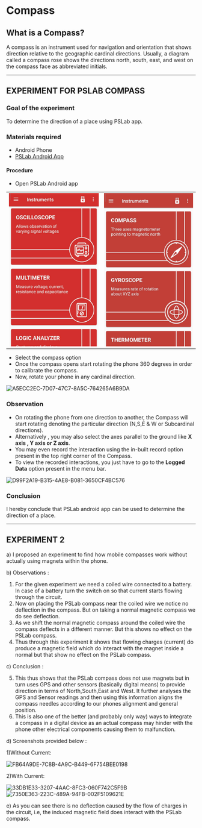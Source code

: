 # Compass

## What is a Compass?
A compass is an instrument used for navigation and orientation that shows direction relative to the geographic cardinal directions. Usually, a diagram called a compass rose shows the directions north, south, east, and west on the compass face as abbreviated initials.
______________
## EXPERIMENT FOR PSLAB COMPASS

### Goal of the experiment 
To determine the direction of a place using PSLab app.

### Materials required
* Android Phone
* [PSLab Android App](https://play.google.com/store/apps/details?id=io.pslab&hl=en_US)

#### Procedure
* Open PSLab Android app

<table>
     <tr>
         <td><img src="/_static/img_compass_2.PNG"></td>
         <td><img src="/_static/img_compass_1.PNG"></td>
     </tr>
 </table>

* Select the compass option
* Once the compass opens start rotating the phone 360 degrees in order to calibrate the compass.
* Now, rotate your phone in any cardinal direction.

![A5ECC2EC-7D07-47C7-8A5C-764265A6B9DA](https://user-images.githubusercontent.com/34577844/71761229-9380b000-2eee-11ea-9382-95fb7081e596.jpeg)

### Observation

* On rotating the phone from one direction to another, the Compass will start rotating denoting the particular direction (N,S,E & W or Subcardinal directions).
* Alternatively , you may also select the  axes parallel to the ground like **X axis , Y axis or Z axis**.
* You may even record the interaction using the in-built record option present in the top right corner of the Compass.
* To view the recorded interactions, you just have to go to the **Logged Data** option present in the menu bar.

![D99F2A19-B315-4AE8-B081-3650CF4BC576](https://user-images.githubusercontent.com/34577844/71761230-94194680-2eee-11ea-91b2-aa45b50174b4.jpeg)
 
### Conclusion

I hereby conclude that PSLab android app can be used to determine the direction of a place.

------------
## EXPERIMENT 2

a) I proposed an experiment to find how mobile compasses work without actually using magnets within the phone.

b) Observations :
1) For the given experiment we need a coiled wire connected to a battery. In case of a battery turn the switch on so that current starts flowing through the circuit.
2) Now on placing the PSLab compass near the coiled wire we notice no deflection in the compass. But on taking a normal magnetic compass we do see deflection.
3) As we shift the normal magnetic compass around the coiled wire the compass deflects in a different manner. But this shows no effect on the PSLab compass.
4) Thus through this experiment it shows that flowing charges (current) do produce a magnetic field which do interact with the magnet inside a normal but that show no effect on the PSLab compass.

c) Conclusion :

5) This thus shows that the PSLab compass does not use magnets but in turn uses GPS and other sensors (basically digital means) to provide direction in terms of North,South,East and West. It further analyses the GPS and Sensor readings and then using this information aligns the compass needles according to our phones alignment and general position.
6) This is also one of the better (and probably only way) ways to integrate a compass in a digital device as an actual compass may hinder with the phone other electrical components causing them to malfunction.

d) Screenshots provided below :

1)Without Current:

![FB64A9DE-7C8B-4A9C-B449-6F754BEE0198](https://user-images.githubusercontent.com/34577844/71761582-f32c8a80-2ef1-11ea-9ec5-b4c133fe7ec7.jpeg)

2)With Current:

![33DB1E33-3207-4AAC-8FC3-060F742C5F9B](https://user-images.githubusercontent.com/34577844/71761703-4f8faa00-2ef2-11ea-9c48-68554aeeb68e.jpeg)
![7350E363-223C-489A-94FB-002F5109621E](https://user-images.githubusercontent.com/34577844/71761706-4f8faa00-2ef2-11ea-8f67-56b17e18e542.jpeg)

e) As you can see there is no deflection caused by the flow of charges in the circuit, i.e, the induced magnetic field does interact with the PSLab compass.
